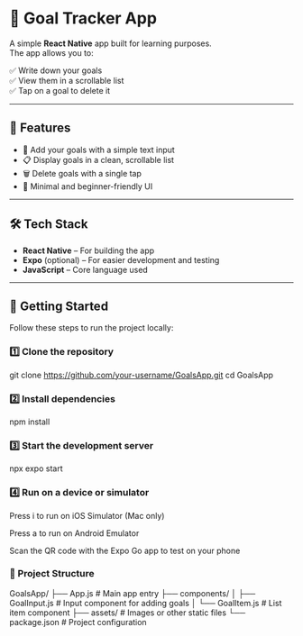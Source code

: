 # 🎯 Goal Tracker App

A simple **React Native** app built for learning purposes.  
The app allows you to:

✅ Write down your goals  
✅ View them in a scrollable list  
✅ Tap on a goal to delete it  

---

## 📱 Features

- 📝 Add your goals with a simple text input
- 📋 Display goals in a clean, scrollable list
- 🗑️ Delete goals with a single tap
- 🎨 Minimal and beginner-friendly UI

---

## 🛠️ Tech Stack

- **React Native** – For building the app
- **Expo** (optional) – For easier development and testing
- **JavaScript** – Core language used

---

## 🚀 Getting Started

Follow these steps to run the project locally:

### 1️⃣ Clone the repository
git clone https://github.com/your-username/GoalsApp.git
cd GoalsApp

### 2️⃣ Install dependencies
npm install

### 3️⃣ Start the development server
npx expo start

### 4️⃣ Run on a device or simulator

Press i to run on iOS Simulator (Mac only)

Press a to run on Android Emulator

Scan the QR code with the Expo Go app to test on your phone

### 📂 Project Structure
GoalsApp/
├── App.js             # Main app entry
├── components/
│   ├── GoalInput.js   # Input component for adding goals
│   └── GoalItem.js    # List item component
├── assets/            # Images or other static files
└── package.json       # Project configuration



